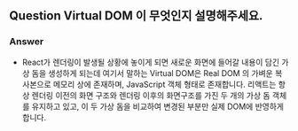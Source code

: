 ## Question Virtual DOM 이 무엇인지 설명해주세요.

### Answer

- React가 렌더링이 발생될 상황에 놓이게 되면 새로운 화면에 들어갈 내용이 담긴 가상 돔을 생성하게 되는데 여기서 말하는
  Virtual DOM은 Real DOM 의 가벼운 복사본으로 메모리 상에 존재하며, JavaScript 객체 형태로 존재합니다.
  리액트는 항상 렌더링 이전의 화면 구조와 렌더링 이후의 화면구조를 가진 두 개의 가상 돔 객체를 유지하고 있고, 이 두 가상 돔을 비교하여 변경된 부분만 실제 DOM에 반영하게 합니다.
